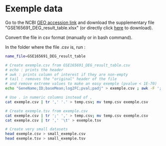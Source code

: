 # Exemple data

Go to the NCBI [GEO accession link](https://www.ncbi.nlm.nih.gov/geo/query/acc.cgi?acc=GSE165691) and download the supplementary file "GSE165691_DEG_result_table.xlsx" (or directly click [here](ftp://ftp.ncbi.nlm.nih.gov/geo/series/GSE165nnn/GSE165691/suppl/GSE165691%5FDEG%5Fresult%5Ftable%2Exlsx) to download). 

Convert the file in csv format (manually or in bash command).

In the folder where the file .csv is, run : 

```bash
name_file=GSE165691_DEG_result_table

# Create exemple.csv from GSE165691_DEG_result_table.csv
# echo : prints the header
# awk : prints column of interest if they are non-empty
# tail : removes the "original" header of the file 
# and remove extreme values to make an easy exemple (pvalue < 1E-70)
echo "GeneName;ID;baseMean;log2FC;pval;padj" > exemple.csv ; awk -F ';' '{if ($6 && $1 && $13 && $2 && $3 && $4) print $6,$1,$13,$2,$3,$4;}' FS=';' OFS=';' $name_file.csv | tail -n+6 >> exemple.csv

# Use . in numeric columns instead of ,
cat exemple.csv | tr ',' '.' > temp.csv; mv temp.csv exemple.csv

# Create exemple.tsv from exemple.csv
cat exemple.csv | tr ';' ',' > temp.csv; mv temp.csv exemple.csv
cat exemple.csv | tr ',' '\t' > exemple.tsv 

# Create very small datasets
head exemple.csv > small_exemple.csv
head exemple.tsv > small_exemple.tsv
```


